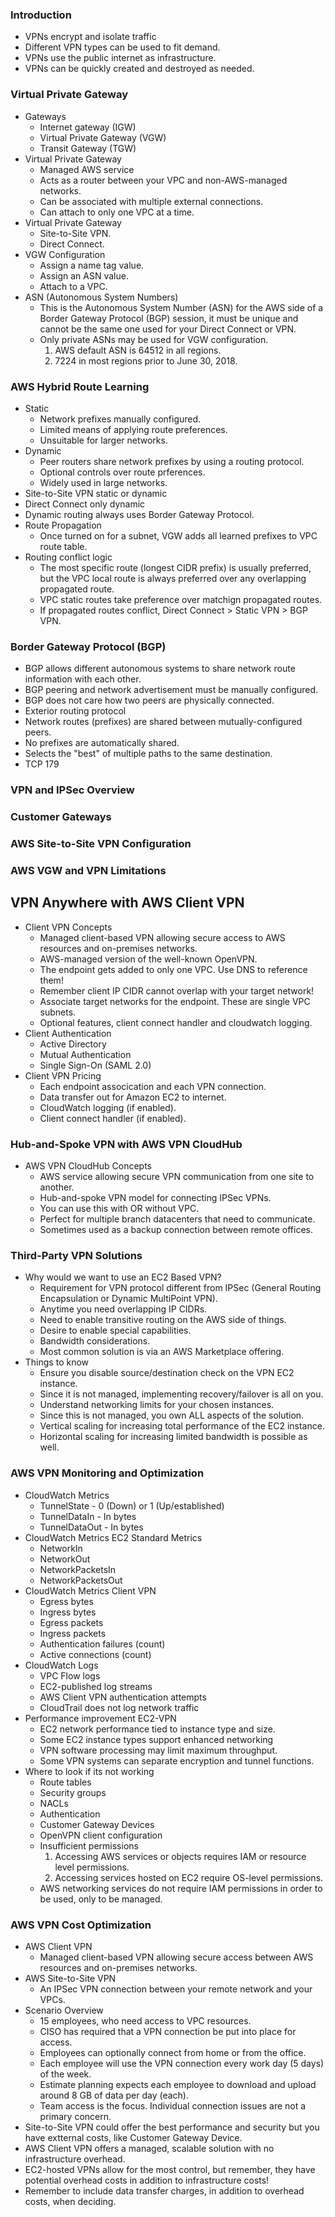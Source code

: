 ### Introduction
* VPNs encrypt and isolate traffic
* Different VPN types can be used to fit demand.
* VPNs use the public internet as infrastructure.
* VPNs can be quickly created and destroyed as needed.

### Virtual Private Gateway
* Gateways
  - Internet gateway (IGW)
  - Virtual Private Gateway (VGW)
  - Transit Gateway (TGW)
* Virtual Private Gateway
  - Managed AWS service
  - Acts as a router between your VPC and non-AWS-managed networks.
  - Can be associated with multiple external connections.
  - Can attach to only one VPC at a time.
* Virtual Private Gateway
  - Site-to-Site VPN.
  - Direct Connect.
* VGW Configuration
  - Assign a name tag value.
  - Assign an ASN value.
  - Attach to a VPC.
* ASN (Autonomous System Numbers)
  - This is the Autonomous System Number (ASN) for the AWS side of a Border Gateway Protocol (BGP) session, it must be unique and cannot be the same one used for your Direct Connect or VPN.
  - Only private ASNs may be used for VGW configuration.
    1. AWS default ASN is 64512 in all regions.
    2. 7224 in most regions prior to June 30, 2018.

### AWS Hybrid Route Learning
* Static
  - Network prefixes manually configured.
  - Limited means of applying route preferences.
  - Unsuitable for larger networks.
* Dynamic
  - Peer routers share network prefixes by using a routing protocol.
  - Optional controls over route prferences.
  - Widely used in large networks.
* Site-to-Site VPN static or dynamic
* Direct Connect only dynamic
* Dynamic routing always uses Border Gateway Protocol.
* Route Propagation
  - Once turned on for a subnet, VGW adds all learned prefixes to VPC route table.
* Routing conflict logic
  - The most specific route (longest CIDR prefix) is usually preferred, but the VPC local route is always preferred over any overlapping propagated route.
  - VPC static routes take preference over matchign propagated routes.
  - If propagated routes conflict, Direct Connect > Static VPN > BGP VPN.

### Border Gateway Protocol (BGP)
* BGP allows different autonomous systems to share network route information with each other.
* BGP peering and network advertisement must be manually configured.
* BGP does not care how two peers are physically connected.
* Exterior routing protocol
* Network routes (prefixes) are shared between mutually-configured peers.
* No prefixes are automatically shared.
* Selects the "best" of multiple paths to the same destination.
* TCP 179

### VPN and IPSec Overview

### Customer Gateways

### AWS Site-to-Site VPN Configuration

### AWS VGW and VPN Limitations

## VPN Anywhere with AWS Client VPN
* Client VPN Concepts
  - Managed client-based VPN allowing secure access to AWS resources and on-premises networks.
  - AWS-managed version of the well-known OpenVPN.
  - The endpoint gets added to only one VPC. Use DNS to reference them!
  - Remember client IP CIDR cannot overlap with your target network!
  - Associate target networks for the endpoint. These are single VPC subnets.
  - Optional features, client connect handler and cloudwatch logging.
* Client Authentication
  - Active Directory
  - Mutual Authentication
  - Single Sign-On (SAML 2.0)
* Client VPN Pricing
  - Each endpoint assocication and each VPN connection.
  - Data transfer out for Amazon EC2 to internet.
  - CloudWatch logging (if enabled).
  - Client connect handler (if enabled).

### Hub-and-Spoke VPN with AWS VPN CloudHub
* AWS VPN CloudHub Concepts
  - AWS service allowing secure VPN communication from one site to another.
  - Hub-and-spoke VPN model for connecting IPSec VPNs.
  - You can use this with OR without VPC.
  - Perfect for multiple branch datacenters that need to communicate.
  - Sometimes used as a backup connection between remote offices.

### Third-Party VPN Solutions
* Why would we want to use an EC2 Based VPN?
  - Requirement for VPN protocol different from IPSec (General Routing Encapsulation or Dynamic MultiPoint VPN).
  - Anytime you need overlapping IP CIDRs.
  - Need to enable transitive routing on the AWS side of things.
  - Desire to enable special capabilities.
  - Bandwidth considerations.
  - Most common solution is via an AWS Marketplace offering.
* Things to know
  - Ensure you disable source/destination check on the VPN EC2 instance.
  - Since it is not managed, implementing recovery/failover is all on you.
  - Understand networking limits for your chosen instances.
  - Since this is not managed, you own ALL aspects of the solution.
  - Vertical scaling for increasing total performance of the EC2 instance.
  - Horizontal scaling for increasing limited bandwidth is possible as well.
 
### AWS VPN Monitoring and Optimization
* CloudWatch Metrics
  - TunnelState - 0 (Down) or 1 (Up/established)
  - TunnelDataIn - In bytes
  - TunnelDataOut - In bytes
* CloudWatch Metrics EC2 Standard Metrics
  - NetworkIn
  - NetworkOut
  - NetworkPacketsIn
  - NetworkPacketsOut
* CloudWatch Metrics Client VPN
  - Egress bytes
  - Ingress bytes
  - Egress packets
  - Ingress packets
  - Authentication failures (count)
  - Active connections (count)
* CloudWatch Logs
  - VPC Flow logs
  - EC2-published log streams
  - AWS Client VPN authentication attempts
  - CloudTrail does not log network traffic 
* Performance improvement EC2-VPN
  - EC2 network performance tied to instance type and size.
  - Some EC2 instance types support enhanced networking
  - VPN software processing may limit maximum throughput.
  - Some VPN systems can separate encryption and tunnel functions.
* Where to look if its not working
  - Route tables
  - Security groups
  - NACLs
  - Authentication
  - Customer Gateway Devices
  - OpenVPN client configuration
  - Insufficient permissions
    1. Accessing AWS services or objects requires IAM or resource level permissions.
    2. Accessing services hosted on EC2 require OS-level permissions.
  - AWS networking services do not require IAM permissions in order to be used, only to be managed.

### AWS VPN Cost Optimization
* AWS Client VPN
  - Managed client-based VPN allowing secure access between AWS resources and on-premises networks.
* AWS Site-to-Site VPN
  - An IPSec VPN connection between your remote network and your VPCs.
* Scenario Overview
  - 15 employees, who need access to VPC resources.
  - CISO has required that a VPN connection be put into place for access.
  - Employees can optionally connect from home or from the office.
  - Each employee will use the VPN connection every work day (5 days) of the week.
  - Estimate planning expects each employee to download and upload around 8 GB of data per day (each).
  - Team access is the focus. Individual connection issues are not a primary concern.
* Site-to-Site VPN could offer the best performance and security but you have extternal costs, like Customer Gateway Device.
* AWS Client VPN offers a managed, scalable solution with no infrastructure overhead.
* EC2-hosted VPNs allow for the most control, but remember, they have potential overhead costs in addition to infrastructure costs!
* Remember to include data transfer charges, in addition to overhead costs, when deciding.

